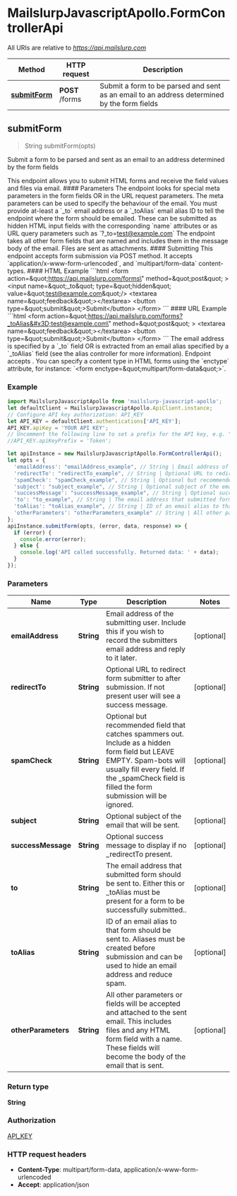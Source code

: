 # MailslurpJavascriptApollo.FormControllerApi

All URIs are relative to *https://api.mailslurp.com*

Method | HTTP request | Description
------------- | ------------- | -------------
[**submitForm**](FormControllerApi.md#submitForm) | **POST** /forms | Submit a form to be parsed and sent as an email to an address determined by the form fields



## submitForm

> String submitForm(opts)

Submit a form to be parsed and sent as an email to an address determined by the form fields

This endpoint allows you to submit HTML forms and receive the field values and files via email.   #### Parameters The endpoint looks for special meta parameters in the form fields OR in the URL request parameters. The meta parameters can be used to specify the behaviour of the email.   You must provide at-least a &#x60;_to&#x60; email address or a &#x60;_toAlias&#x60; email alias ID to tell the endpoint where the form should be emailed. These can be submitted as hidden HTML input fields with the corresponding &#x60;name&#x60; attributes or as URL query parameters such as &#x60;?_to&#x3D;test@example.com&#x60;  The endpoint takes all other form fields that are named and includes them in the message body of the email. Files are sent as attachments.  #### Submitting This endpoint accepts form submission via POST method. It accepts &#x60;application/x-www-form-urlencoded&#x60;, and &#x60;multipart/form-data&#x60; content-types.  #### HTML Example &#x60;&#x60;&#x60;html &lt;form    action&#x3D;\&quot;https://api.mailslurp.com/forms\&quot;   method&#x3D;\&quot;post\&quot; &gt;   &lt;input name&#x3D;\&quot;_to\&quot; type&#x3D;\&quot;hidden\&quot; value&#x3D;\&quot;test@example.com\&quot;/&gt;   &lt;textarea name&#x3D;\&quot;feedback\&quot;&gt;&lt;/textarea&gt;   &lt;button type&#x3D;\&quot;submit\&quot;&gt;Submit&lt;/button&gt; &lt;/form&gt; &#x60;&#x60;&#x60;  #### URL Example &#x60;&#x60;&#x60;html &lt;form    action&#x3D;\&quot;https://api.mailslurp.com/forms?_toAlias&#x3D;test@example.com\&quot;   method&#x3D;\&quot;post\&quot; &gt;   &lt;textarea name&#x3D;\&quot;feedback\&quot;&gt;&lt;/textarea&gt;   &lt;button type&#x3D;\&quot;submit\&quot;&gt;Submit&lt;/button&gt; &lt;/form&gt; &#x60;&#x60;&#x60;    The email address is specified by a &#x60;_to&#x60; field OR is extracted from an email alias specified by a &#x60;_toAlias&#x60; field (see the alias controller for more information).  Endpoint accepts .  You can specify a content type in HTML forms using the &#x60;enctype&#x60; attribute, for instance: &#x60;&lt;form enctype&#x3D;\&quot;multipart/form-data\&quot;&gt;&#x60;.  

### Example

```javascript
import MailslurpJavascriptApollo from 'mailslurp-javascript-apollo';
let defaultClient = MailslurpJavascriptApollo.ApiClient.instance;
// Configure API key authorization: API_KEY
let API_KEY = defaultClient.authentications['API_KEY'];
API_KEY.apiKey = 'YOUR API KEY';
// Uncomment the following line to set a prefix for the API key, e.g. "Token" (defaults to null)
//API_KEY.apiKeyPrefix = 'Token';

let apiInstance = new MailslurpJavascriptApollo.FormControllerApi();
let opts = {
  'emailAddress': "emailAddress_example", // String | Email address of the submitting user. Include this if you wish to record the submitters email address and reply to it later.
  'redirectTo': "redirectTo_example", // String | Optional URL to redirect form submitter to after submission. If not present user will see a success message.
  'spamCheck': "spamCheck_example", // String | Optional but recommended field that catches spammers out. Include as a hidden form field but LEAVE EMPTY. Spam-bots will usually fill every field. If the _spamCheck field is filled the form submission will be ignored.
  'subject': "subject_example", // String | Optional subject of the email that will be sent.
  'successMessage': "successMessage_example", // String | Optional success message to display if no _redirectTo present.
  'to': "to_example", // String | The email address that submitted form should be sent to. Either this or _toAlias must be present for a form to be successfully submitted..
  'toAlias': "toAlias_example", // String | ID of an email alias to that form should be sent to. Aliases must be created before submission and can be used to hide an email address and reduce spam.
  'otherParameters': "otherParameters_example" // String | All other parameters or fields will be accepted and attached to the sent email. This includes files and any HTML form field with a name. These fields will become the body of the email that is sent.
};
apiInstance.submitForm(opts, (error, data, response) => {
  if (error) {
    console.error(error);
  } else {
    console.log('API called successfully. Returned data: ' + data);
  }
});
```

### Parameters


Name | Type | Description  | Notes
------------- | ------------- | ------------- | -------------
 **emailAddress** | **String**| Email address of the submitting user. Include this if you wish to record the submitters email address and reply to it later. | [optional] 
 **redirectTo** | **String**| Optional URL to redirect form submitter to after submission. If not present user will see a success message. | [optional] 
 **spamCheck** | **String**| Optional but recommended field that catches spammers out. Include as a hidden form field but LEAVE EMPTY. Spam-bots will usually fill every field. If the _spamCheck field is filled the form submission will be ignored. | [optional] 
 **subject** | **String**| Optional subject of the email that will be sent. | [optional] 
 **successMessage** | **String**| Optional success message to display if no _redirectTo present. | [optional] 
 **to** | **String**| The email address that submitted form should be sent to. Either this or _toAlias must be present for a form to be successfully submitted.. | [optional] 
 **toAlias** | **String**| ID of an email alias to that form should be sent to. Aliases must be created before submission and can be used to hide an email address and reduce spam. | [optional] 
 **otherParameters** | **String**| All other parameters or fields will be accepted and attached to the sent email. This includes files and any HTML form field with a name. These fields will become the body of the email that is sent. | [optional] 

### Return type

**String**

### Authorization

[API_KEY](../README.md#API_KEY)

### HTTP request headers

- **Content-Type**: multipart/form-data, application/x-www-form-urlencoded
- **Accept**: application/json

